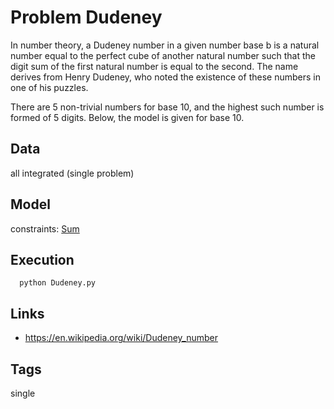 # Problem Dudeney

In number theory, a Dudeney number in a given number base b is a natural number
equal to the perfect cube of another natural number such that the digit sum
of the first natural number is equal to the second.
The name derives from Henry Dudeney, who noted the existence of these numbers in one of his puzzles.

There are 5 non-trivial numbers for base 10, and the highest such number is formed of 5 digits.
Below, the model is given for base 10.

## Data
  all integrated (single problem)

## Model
  constraints: [Sum](http://pycsp.org/documentation/constraints/Sum)

## Execution
```
  python Dudeney.py
```

## Links
  - https://en.wikipedia.org/wiki/Dudeney_number

## Tags
  single
